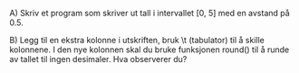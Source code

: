 A) Skriv et program som skriver ut tall i intervallet [0, 5] med en avstand på 0.5.

B) Legg til en ekstra kolonne i utskriften, bruk \t (tabulator) til å skille kolonnene. I den nye kolonnen skal du bruke funksjonen round() til å runde av tallet til ingen desimaler. Hva observerer du?
